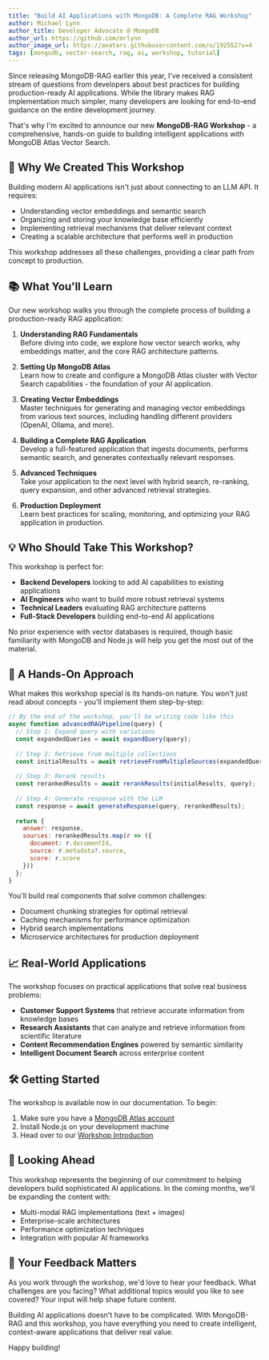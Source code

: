 ```yaml
---
title: "Build AI Applications with MongoDB: A Complete RAG Workshop"
author: Michael Lynn
author_title: Developer Advocate @ MongoDB
author_url: https://github.com/mrlynn
author_image_url: https://avatars.githubusercontent.com/u/192552?v=4
tags: [mongodb, vector-search, rag, ai, workshop, tutorial]
---
```


Since releasing MongoDB-RAG earlier this year, I've received a consistent stream of questions from developers about best practices for building production-ready AI applications. While the library makes RAG implementation much simpler, many developers are looking for end-to-end guidance on the entire development journey.

That's why I'm excited to announce our new **MongoDB-RAG Workshop** - a comprehensive, hands-on guide to building intelligent applications with MongoDB Atlas Vector Search.

## 🧠 Why We Created This Workshop

Building modern AI applications isn't just about connecting to an LLM API. It requires:

- Understanding vector embeddings and semantic search
- Organizing and storing your knowledge base efficiently
- Implementing retrieval mechanisms that deliver relevant context
- Creating a scalable architecture that performs well in production

This workshop addresses all these challenges, providing a clear path from concept to production.

## 📚 What You'll Learn

Our new workshop walks you through the complete process of building a production-ready RAG application:

1. **Understanding RAG Fundamentals**  
   Before diving into code, we explore how vector search works, why embeddings matter, and the core RAG architecture patterns.

2. **Setting Up MongoDB Atlas**  
   Learn how to create and configure a MongoDB Atlas cluster with Vector Search capabilities - the foundation of your AI application.

3. **Creating Vector Embeddings**  
   Master techniques for generating and managing vector embeddings from various text sources, including handling different providers (OpenAI, Ollama, and more).

4. **Building a Complete RAG Application**  
   Develop a full-featured application that ingests documents, performs semantic search, and generates contextually relevant responses.

5. **Advanced Techniques**  
   Take your application to the next level with hybrid search, re-ranking, query expansion, and other advanced retrieval strategies.

6. **Production Deployment**  
   Learn best practices for scaling, monitoring, and optimizing your RAG application in production.

## 💡 Who Should Take This Workshop?

This workshop is perfect for:

- **Backend Developers** looking to add AI capabilities to existing applications
- **AI Engineers** who want to build more robust retrieval systems
- **Technical Leaders** evaluating RAG architecture patterns
- **Full-Stack Developers** building end-to-end AI applications

No prior experience with vector databases is required, though basic familiarity with MongoDB and Node.js will help you get the most out of the material.

## 🚀 A Hands-On Approach

What makes this workshop special is its hands-on nature. You won't just read about concepts - you'll implement them step-by-step:

```javascript
// By the end of the workshop, you'll be writing code like this
async function advancedRAGPipeline(query) {
  // Step 1: Expand query with variations
  const expandedQueries = await expandQuery(query);
  
  // Step 2: Retrieve from multiple collections
  const initialResults = await retrieveFromMultipleSources(expandedQueries);
  
  // Step 3: Rerank results
  const rerankedResults = await rerankResults(initialResults, query);
  
  // Step 4: Generate response with the LLM
  const response = await generateResponse(query, rerankedResults);
  
  return {
    answer: response,
    sources: rerankedResults.map(r => ({
      document: r.documentId,
      source: r.metadata?.source,
      score: r.score
    }))
  };
}
```

You'll build real components that solve common challenges:
- Document chunking strategies for optimal retrieval
- Caching mechanisms for performance optimization
- Hybrid search implementations
- Microservice architectures for production deployment

## 📈 Real-World Applications

The workshop focuses on practical applications that solve real business problems:

- **Customer Support Systems** that retrieve accurate information from knowledge bases
- **Research Assistants** that can analyze and retrieve information from scientific literature
- **Content Recommendation Engines** powered by semantic similarity
- **Intelligent Document Search** across enterprise content

## 🛠️ Getting Started

The workshop is available now in our documentation. To begin:

1. Make sure you have a [MongoDB Atlas account](https://www.mongodb.com/cloud/atlas/register)
2. Install Node.js on your development machine
3. Head over to our [Workshop Introduction](/docs/workshop/Introduction/introduction)

## 🔮 Looking Ahead

This workshop represents the beginning of our commitment to helping developers build sophisticated AI applications. In the coming months, we'll be expanding the content with:

- Multi-modal RAG implementations (text + images)
- Enterprise-scale architectures
- Performance optimization techniques
- Integration with popular AI frameworks

## 🤔 Your Feedback Matters

As you work through the workshop, we'd love to hear your feedback. What challenges are you facing? What additional topics would you like to see covered? Your input will help shape future content.

Building AI applications doesn't have to be complicated. With MongoDB-RAG and this workshop, you have everything you need to create intelligent, context-aware applications that deliver real value.

Happy building!
